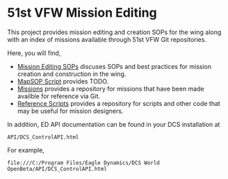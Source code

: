 # 51st VFW Mission Editing

This project provides mission editing and creation SOPs for the wing along with an index of
missions available through 51st VFW Git repositories.

Here, you will find,

- [Mission Editing SOPs](./documentation/missionsEditingSOPs.md) discuses SOPs and best
  practices for mission creation and construction in the wing.
- [MapSOP Script](./documentation/51stMapSOP/readme.md) provides TODO.
- [Missions](./documentation/missions.md) provides a repository for missions that have been
  made availble for reference via Git.
- [Reference Scripts](./documentation/referenceScripts.md) provides a repository for scripts
  and other code that may be useful for mission designers.

In addition, ED API documentation can be found in your DCS installation at

```
API/DCS_ControlAPI.html
```

For example,

```
file:///C:/Program Files/Eagle Dynamics/DCS World OpenBeta/API/DCS_ControlAPI.html
```